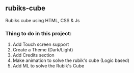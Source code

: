 ## rubiks-cube

Rubiks cube using HTML, CSS &amp; Js

### Thing to do in this project:

1. Add Touch screen support
2. Create a Theme (Dark/Light)
3. Add Credits section
4. Make animation to solve the rubik's cube (Logic based)
5. Add ML to solve the Rubik's Cube
